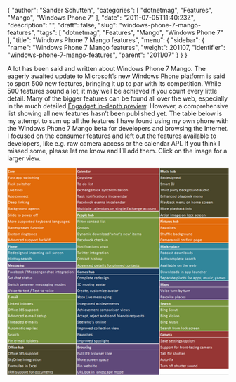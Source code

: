{
  "author": "Sander Schutten",
  "categories": [
    "dotnetmag",
    "Features",
    "Mango",
    "Windows Phone 7"
  ],
  "date": "2011-07-05T11:40:23Z",
  "description": "",
  "draft": false,
  "slug": "windows-phone-7-mango-features",
  "tags": [
    "dotnetmag",
    "Features",
    "Mango",
    "Windows Phone 7"
  ],
  "title": "Windows Phone 7 Mango features",
  "menu": {
    "sidebar": {
      "name": "Windows Phone 7 Mango features",
      "weight": 201107,
      "identifier": "windows-phone-7-mango-features",
      "parent": "2011/07"
    }
  }
}


A lot has been said and written about Windows Phone 7 Mango. The eagerly awaited update to Microsoft’s new Windows Phone platform is said to sport 500 new features, bringing it up to par with its competition. While 500 features sound a lot, it may well be achieved if you count every little detail. Many of the bigger features can be found all over the web, especially in the much detailed [Engadget in-depth preview](http://www.engadget.com/2011/06/27/windows-phone-7-5-mango-in-depth-preview-video/). However, a comprehensive list showing all new features hasn’t been published yet. The table below is my attempt to sum up all the features I have found using my own phone with the Windows Phone 7 Mango beta for developers and browsing the Internet. I focused on the consumer features and left out the features available to developers, like e.g. raw camera access or the calendar API. If you think I missed some, please let me know and I’ll add them. Click on the image for a larger view.

[![image](images/image_thumb2.png "image")](images/image2.png)

